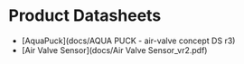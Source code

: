 # Product Datasheets

- [AquaPuck](docs/AQUA PUCK - air-valve concept DS r3)
- [Air Valve Sensor](docs/Air Valve Sensor_vr2.pdf)
